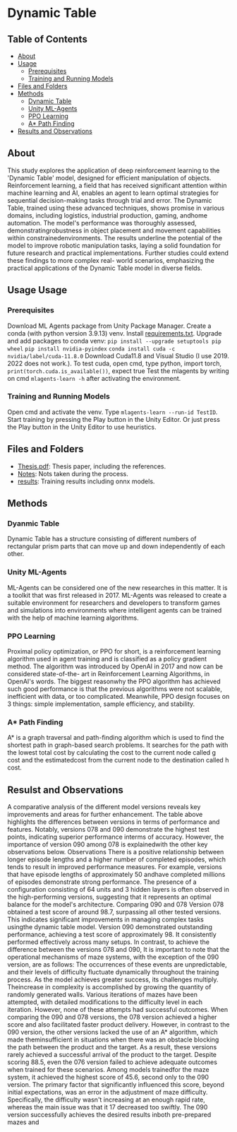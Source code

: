 # Dynamic Table

## Table of Contents

- [About](#about)
- [Usage](#usage)
  - [Prerequisites](#prerequisites)
  - [Training and Running Models](#train)
- [Files and Folders](#files)
- [Methods](#methods)
  - [Dynamic Table](#table)
  - [Unity ML-Agents](#mlagents)
  - [PPO Learning](#ppo)
  - [A* Path Finding](#astar)
- [Results and Observations](#results)

## <a name = "abstrach">About</a>
This study explores the application of deep reinforcement learning to the 'Dynamic Table' model, designed for efficient manipulation of objects. Reinforcement learning, a field that has received significant attention within machine learning and AI, enables an agent to learn optimal strategies for sequential decision-making tasks through trial and error. The Dynamic Table, trained using these advanced techniques, shows promise in various domains, including logistics, industrial production, gaming, andhome automation. The model's performance was thoroughly assessed, demonstratingrobustness in object placement and movement  capabilities within constrainedenvironments. The results underline the potential of the model to improve robotic manipulation tasks, laying a solid foundation for future research and practical implementations. Further studies could extend these findings to more complex real- world scenarios, emphasizing the practical applications of the Dynamic Table model in diverse fields.

## Usage <a name = "usage">Usage</a>

### <a name = "prerequisites">Prerequisites</a>
Download ML Agents package from Unity Package Manager.
Create a  conda (with python version 3.9.13) venv.
Install [requirements.txt](Docs/requirements.txt).
Upgrade and add packages to conda venv:
`pip install --upgrade setuptools pip wheel`
`pip install nvidia-pyindex`
`conda install cuda -c nvidia/label/cuda-11.8.0`
Download Cuda11.8 and Visual Studio (I use 2019. 2022 does not work.).
To test cuda, open cmd, type python, import torch, `print(torch.cuda.is_available())`, expect true
Test the mlagents by writing on cmd `mlagents-learn -h` after activating the environment.


### <a name = "train">Training and Running Models</a>

Open cmd and activate the venv. Type `mlagents-learn --run-id TestID`. Start training by pressing the Play button in the Unity Editor.
Or just press the Play button in the Unity Editor to use heuristics.

## <a name = "abstrach">Files and Folders</a>
 - [Thesis.pdf](Thesis.pdf): Thesis paper, including the references.
 - [Notes](/Notes/): Nots taken during the process.
 - [results](/results/): Training results including onnx models.


## <a name = "methods">Methods</a>
### <a name = "table">Dyanmic Table</a>
Dynamic Table has a structure consisting of different numbers of rectangular prism parts that can move up and down independently of each other.
### <a name = "mlagents">Unity ML-Agents</a>
ML-Agents can be considered one of the new researches in this matter. It is a toolkit that was first released in 2017. ML-Agents was released to create a suitable environment for researchers and developers to transform games and simulations into environments where intelligent agents can be trained with the help of machine learning algorithms.
### <a name = "ppo">PPO Learning</a>
Proximal policy optimization, or PPO for short, is a reinforcement learning algorithm used in agent training and is classified as a policy gradient method. The algorithm was introduced by OpenAI in 2017 and now can be considered state-of-the- art in Reinforcement Learning Algorithms, in OpenAI's words. The biggest reasonwhy the PPO algorithm has achieved such good performance is that the previous algorithms were not scalable, inefficient with data, or too complicated. Meanwhile, PPO design focuses on 3 things: simple implementation, sample efficiency, and stability.
### <a name = "astar">A* Path Finding</a>
A* is a graph traversal and path-finding algorithm which is used to find the shortest path in graph-based search problems. It searches for the path with the lowest total cost by calculating the cost to the current node called g cost and the estimatedcost from the current node to the destination called h cost.

## <a name = "results">Resulst and Observations</a>
A comparative analysis of the different model versions reveals key improvements and areas for further enhancement. The table above highlights the differences between versions in terms of performance and features. Notably, versions 078 and 090 demonstrate the highest test points, indicating superior performance interms of accuracy. However, the importance of version 090 among 078 is explainedwith the other key observations below. Observations There is a positive relationship between longer episode lengths and a higher number of completed episodes, which tends to result in improved performance measures. For example, versions that have episode lengths of approximately 50 andhave completed millions of episodes demonstrate strong performance. The presence of a configuration consisting of 64 units and 3 hidden layers is often observed in the high-performing versions, suggesting that it represents an optimal balance for the model's architecture. Comparing 090 and 078 Version 078 obtained a test score of around 98.7, surpassing all other tested versions. This indicates significant improvements in managing complex tasks usingthe dynamic table model. Version 090 demonstrated outstanding performance, achieving a test score of approximately 98. It consistently performed effectively across many setups. In contrast, to achieve the difference between the versions 078 and 090, It is important to note that the operational mechanisms of maze systems, with the exception of the 090 version, are as follows: The occurrences of these events are unpredictable, and their levels of difficulty fluctuate dynamically throughout the training process. As the model achieves greater success, its challenges multiply. Theincrease in complexity is accomplished by growing the quantity of randomly generated walls. Various iterations of mazes have been attempted, with detailed modifications to the difficulty level in each iteration. However, none of these attempts had successful outcomes. When comparing the 090 and 078 versions, the 078 version achieved a higher score and also facilitated faster product delivery. However, in contrast to the 090 version, the other versions lacked the use of an A* algorithm, which made theminsufficient in situations when there was an obstacle blocking the path between the product and the target. As a result, these versions rarely achieved a successful arrival of the product to the target. Despite scoring 88.5, even the 076 version failed to achieve adequate outcomes when trained for these scenarios. Among models trainedfor the maze system, it achieved the highest score of 45.6, second only to the 090 version. The primary factor that significantly influenced this score, beyond initial expectations, was an error in the adjustment of maze difficulty. Specifically, the difficulty wasn't increasing at an enough rapid rate, whereas the main issue was that it 17 decreased too swiftly. The 090 version successfully achieves the desired results inboth pre-prepared mazes and 